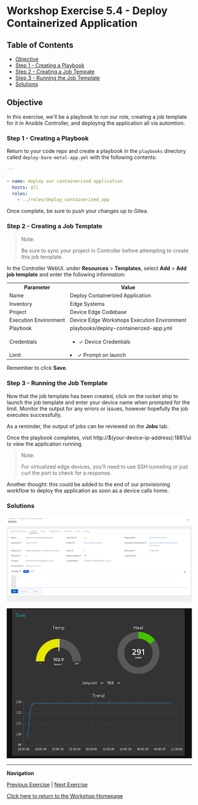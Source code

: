 # Workshop Exercise 5.4 - Deploy Containerized Application

## Table of Contents

* [Objective](#objective)
* [Step 1 - Creating a Playbook](#step-1---creating-a-playbook)
* [Step 2 - Creating a Job Tempate](#step-2---creating-a-job-template)
* [Step 3 - Running the Job Template](#step-3---running-the-job-template)
* [Solutions](#solutions)

## Objective

In this exercise, we'll be a playbook to run our role, creating a job template for it in Ansible Controller, and deploying the application all via automtion.

### Step 1 - Creating a Playbook

Return to your code repo and create a playbook in the `playbooks` directory called `deploy-bare-metal-app.yml` with the following contents:
```yaml
---

- name: deploy our containerized application
  hosts: all
  roles:
    - ../roles/deploy_containerized_app
```

Once complete, be sure to push your changes up to Gitea.

### Step 2 - Creating a Job Template

> Note:
>
> Be sure to sync your project in Controller before attempting to create this job template.

In the Controller WebUI. under **Resources** > **Templates**, select **Add** > **Add job template** and enter the following information:

<table>
  <tr>
    <th>Parameter</th>
    <th>Value</th>
  </tr>
  <tr>
    <td>Name</td>
    <td>Deploy Containerized Application</td>
  </tr>
  <tr>
    <td>Inventory</td>
    <td>Edge Systems</td>
  </tr>
  <tr>
    <td>Project</td>
    <td>Device Edge Codebase</td>
  </tr>
  <tr>
    <td>Execution Environment</td>
    <td>Device Edge Workshops Execution Environment</td>
  </tr>
  <tr>
    <td>Playbook</td>
    <td>playbooks/deploy-containerized-app.yml</td>
  </tr>
  <tr>
    <td>Credentials</td>
    <td><ul><li>✓ Device Credentials</li></ul></td>
  </tr>
  <tr>
    <td>Limit</td>
    <td><li>✓ Prompt on launch</li></td>
  </tr>
</table>

Remember to click **Save**.

### Step 3 - Running the Job Template

Now that the job template has been created, click on the rocket ship to launch the job template and enter your device name when prompted for the limit. Monitor the output for any errors or issues, however hopefully the job executes successfully.

As a reminder, the output of jobs can be reviewed on the **Jobs** tab.

Once the playbook completes, visit http://$(your-device-ip-address):1881/ui to view the application running.

> Note:
>
> For virtualized edge devices, you'll need to use SSH tunneling or just curl the port to check for a response.

Another thought: this could be added to the end of our provisioning workflow to deploy the application as soon as a device calls home.

### Solutions

![Deploy Containerized Application Job Template](../images/deploy-containerized-app-template.png)

![Containerized App Running](../images/app-running.png)

---
**Navigation**

[Previous Exercise](../4.4-bare-metal-app-automation) | [Next Exercise](../4.5-cleanup-bare-metal-app)

[Click here to return to the Workshop Homepage](../README.md)
